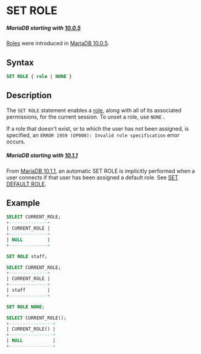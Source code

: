 # SET ROLE

##### MariaDB starting with [10.0.5](/kb/en/mariadb-1005-release-notes/)

[Roles](/mariadb-administration/user-server-security/user-account-management/roles/) were introduced in [MariaDB 10.0.5](/kb/en/mariadb-1005-release-notes/).

## Syntax

```sql
SET ROLE { role | NONE }
```

## Description

The `SET ROLE` statement enables a [role](/mariadb-administration/user-server-security/user-account-management/roles/), along with all of its associated permissions, for the current session. To unset a role, use `NONE` .

If a role that doesn't exist, or to which the user has not been assigned, is specified, an `ERROR 1959 (OP000): Invalid role specification` error occurs.

##### MariaDB starting with [10.1.1](/kb/en/mariadb-1011-release-notes/)

From [MariaDB 10.1.1](/kb/en/mariadb-1011-release-notes/), an automatic SET ROLE is implicitly performed when a user connects if that user has been assigned a default role. See [SET DEFAULT ROLE](/sql-statements-structure/sql-statements/account-management-sql-commands/set-default-role/).

## Example

```sql
SELECT CURRENT_ROLE;
+--------------+
| CURRENT_ROLE |
+--------------+
| NULL         |
+--------------+

SET ROLE staff;

SELECT CURRENT_ROLE;
+--------------+
| CURRENT_ROLE |
+--------------+
| staff        |
+--------------+

SET ROLE NONE;

SELECT CURRENT_ROLE();
+----------------+
| CURRENT_ROLE() |
+----------------+
| NULL           |
+----------------+
```